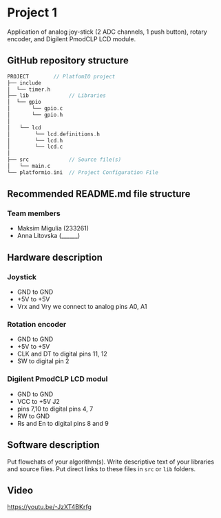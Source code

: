 # Project 1

Application of analog joy-stick (2 ADC channels, 1 push button), rotary encoder, and Digilent PmodCLP LCD module.



## GitHub repository structure

   ```c
   PROJECT        // PlatfomIO project
   ├── include
   │  └── timer.h       
   ├── lib             // Libraries
   │  └── gpio
   │       └── gpio.c
   │       └── gpio.h
   │
   │   └── lcd
   │        └── lcd.definitions.h
   │        └── lcd.h
   │        └── lcd.c
   │
   ├── src             // Source file(s)
   │   └── main.c
   └── platformio.ini  // Project Configuration File
   ```

## Recommended README.md file structure

### Team members

* Maksim Migulia (233261)
* Anna Litovska (______)

## Hardware description

### Joystick

* GND to GND 
* +5V to +5V
* Vrx and Vry we connect to analog pins A0, A1 

### Rotation encoder

* GND to GND
* +5V to +5V
* CLK and DT to digital pins 11, 12
* SW to digital pin 2

### Digilent PmodCLP LCD modul 

* GND to GND 
* VCC to +5V J2
* pins 7,10 to digital pins 4, 7
* RW to GND
* Rs and En to digital pins 8 and 9

## Software description

Put flowchats of your algorithm(s). Write descriptive text of your libraries and source files. Put direct links to these files in `src` or `lib` folders.

## Video
https://youtu.be/-JzXT4BKrfg
